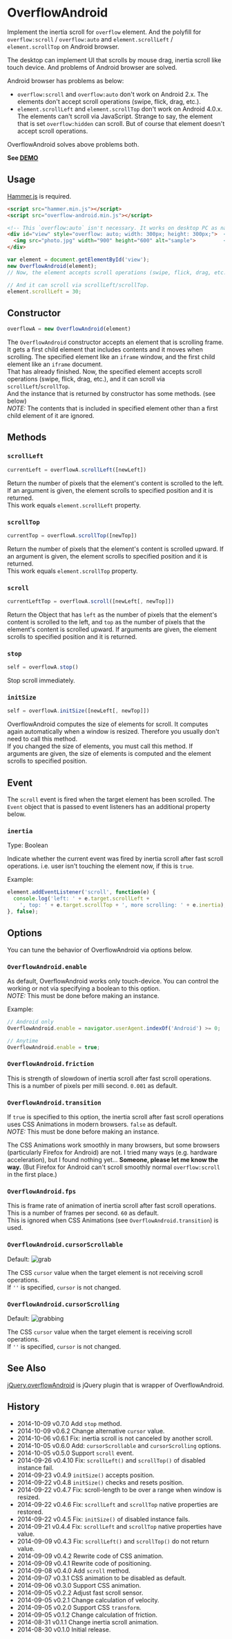 # OverflowAndroid

Implement the inertia scroll for `overflow` element. And the polyfill for `overflow:scroll` / `overflow:auto` and `element.scrollLeft` / `element.scrollTop` on Android browser.

The desktop can implement UI that scrolls by mouse drag, inertia scroll like touch device. And problems of Android browser are solved.

Android browser has problems as below:

- `overflow:scroll` and `overflow:auto` don't work on Android 2.x. The elements don't accept scroll operations (swipe, flick, drag, etc.).
- `element.scrollLeft` and `element.scrollTop` don't work on Android 4.0.x. The elements can't scroll via JavaScript. Strange to say, the element that is set `overflow:hidden` can scroll. But of course that element doesn't accept scroll operations.

OverflowAndroid solves above problems both.

**See <a href="http://anseki.github.io/overflow-android">DEMO</a>**

## Usage
[Hammer.js](http://hammerjs.github.io/) is required.

```html
<script src="hammer.min.js"></script>
<script src="overflow-android.min.js"></script>
```

```html
<!-- This `overflow:auto` isn't necessary. It works on desktop PC as native. -->
<div id="view" style="overflow: auto; width: 300px; height: 300px;">  <!-- Like an iframe window -->
  <img src="photo.jpg" width="900" height="600" alt="sample">         <!-- Like an iframe document -->
</div>
```

```js
var element = document.getElementById('view');
new OverflowAndroid(element);
// Now, the element accepts scroll operations (swipe, flick, drag, etc.).

// And it can scroll via scrollLeft/scrollTop.
element.scrollLeft = 30;
```

## Constructor

```js
overflowA = new OverflowAndroid(element)
```

The `OverflowAndroid` constructor accepts an element that is scrolling frame. It gets a first child element that includes contents and it moves when scrolling. The specified element like an `iframe` window, and the first child element like an `iframe` document.  
That has already finished. Now, the specified element accepts scroll operations (swipe, flick, drag, etc.), and it can scroll via `scrollLeft`/`scrollTop`.  
And the instance that is returned by constructor has some methods. (see below)  
*NOTE:* The contents that is included in specified element other than a first child element of it are ignored.

## Methods

### `scrollLeft`

```js
currentLeft = overflowA.scrollLeft([newLeft])
```

Return the number of pixels that the element's content is scrolled to the left. If an argument is given, the element scrolls to specified position and it is returned.  
This work equals `element.scrollLeft` property.

### `scrollTop`

```js
currentTop = overflowA.scrollTop([newTop])
```

Return the number of pixels that the element's content is scrolled upward. If an argument is given, the element scrolls to specified position and it is returned.  
This work equals `element.scrollTop` property.

### `scroll`

```js
currentLeftTop = overflowA.scroll([newLeft[, newTop]])
```

Return the Object that has `left` as the number of pixels that the element's content is scrolled to the left, and `top` as the number of pixels that the element's content is scrolled upward. If arguments are given, the element scrolls to specified position and it is returned.

### `stop`

```js
self = overflowA.stop()
```

Stop scroll immediately.

### `initSize`

```js
self = overflowA.initSize([newLeft[, newTop]])
```

OverflowAndroid computes the size of elements for scroll. It computes again automatically when a window is resized. Therefore you usually don't need to call this method.  
If you changed the size of elements, you must call this method. If arguments are given, the size of elements is computed and the element scrolls to specified position.

## Event

The `scroll` event is fired when the target element has been scrolled. The `Event` object that is passed to event listeners has an additional property below.

### `inertia`

Type: Boolean

Indicate whether the current event was fired by inertia scroll after fast scroll operations. i.e. user isn't touching the element now, if this is `true`.

Example:

```js
element.addEventListener('scroll', function(e) {
  console.log('left: ' + e.target.scrollLeft +
    ', top: ' + e.target.scrollTop + ', more scrolling: ' + e.inertia);
}, false);
```

## Options

You can tune the behavior of OverflowAndroid via options below.

### `OverflowAndroid.enable`

As default, OverflowAndroid works only touch-device. You can control the working or not via specifying a boolean to this option.  
*NOTE:* This must be done before making an instance.

Example:

```js
// Android only
OverflowAndroid.enable = navigator.userAgent.indexOf('Android') >= 0;
```

```js
// Anytime
OverflowAndroid.enable = true;
```

### `OverflowAndroid.friction`
This is strength of slowdown of inertia scroll after fast scroll operations. This is a number of pixels per milli second. `0.001` as default.

### `OverflowAndroid.transition`
If `true` is specified to this option, the inertia scroll after fast scroll operations uses CSS Animations in modern browsers. `false` as default.  
*NOTE:* This must be done before making an instance.

The CSS Animations work smoothly in many browsers, but some browsers (particularly Firefox for Android) are not. I tried many ways (e.g. hardware acceleration), but I found nothing yet... **Someone, please let me know the way.** (But Firefox for Android can't scroll smoothly normal `overflow:scroll` in the first place.)

### `OverflowAndroid.fps`
This is frame rate of animation of inertia scroll after fast scroll operations. This is a number of frames per second. `60` as default.  
This is ignored when CSS Animations (see `OverflowAndroid.transition`) is used.

### `OverflowAndroid.cursorScrollable`
Default: ![grab](grab.png)

The CSS `cursor` value when the target element is not receiving scroll operations.  
If `''` is specified, `cursor` is not changed.

### `OverflowAndroid.cursorScrolling`
Default: ![grabbing](grabbing.png)

The CSS `cursor` value when the target element is receiving scroll operations.  
If `''` is specified, `cursor` is not changed.

## See Also

[jQuery.overflowAndroid](https://github.com/anseki/jquery-overflow-android) is jQuery plugin that is wrapper of OverflowAndroid.

## History
 * 2014-10-09			v0.7.0			Add `stop` method.
 * 2014-10-09			v0.6.2			Change alternative `cursor` value.
 * 2014-10-06			v0.6.1			Fix: inertia scroll is not canceled by another scroll.
 * 2014-10-05			v0.6.0			Add: `cursorScrollable` and `cursorScrolling` options.
 * 2014-10-05			v0.5.0			Support `scroll` event.
 * 2014-09-26			v0.4.10			Fix: `scrollLeft()` and `scrollTop()` of disabled instance fail.
 * 2014-09-23			v0.4.9			`initSize()` accepts position.
 * 2014-09-22			v0.4.8			`initSize()` checks and resets position.
 * 2014-09-22			v0.4.7			Fix: scroll-length to be over a range when window is resized.
 * 2014-09-22			v0.4.6			Fix: `scrollLeft` and `scrollTop` native properties are restored.
 * 2014-09-22			v0.4.5			Fix: `initSize()` of disabled instance fails.
 * 2014-09-21			v0.4.4			Fix: `scrollLeft` and `scrollTop` native properties have value.
 * 2014-09-09			v0.4.3			Fix: `scrollLeft()` and `scrollTop()` do not return value.
 * 2014-09-09			v0.4.2			Rewrite code of CSS animation.
 * 2014-09-09			v0.4.1			Rewrite code of positioning.
 * 2014-09-08			v0.4.0			Add `scroll` method.
 * 2014-09-07			v0.3.1			CSS animation to be disabled as default.
 * 2014-09-06			v0.3.0			Support CSS animation.
 * 2014-09-05			v0.2.2			Adjust fast scroll sensor.
 * 2014-09-05			v0.2.1			Change calculation of velocity.
 * 2014-09-05			v0.2.0			Support CSS `transform`.
 * 2014-09-05			v0.1.2			Change calculation of friction.
 * 2014-08-31			v0.1.1			Change inertia scroll animation.
 * 2014-08-30			v0.1.0			Initial release.
